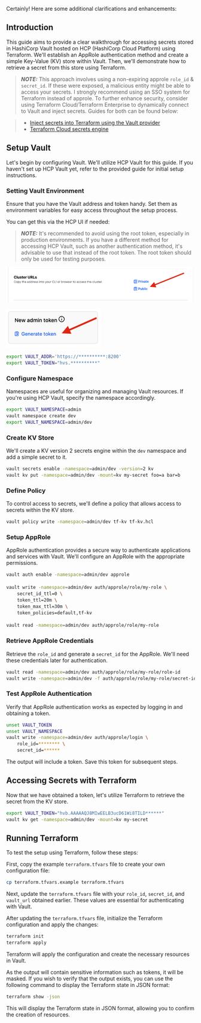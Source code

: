 Certainly! Here are some additional clarifications and enhancements:

## Introduction
This guide aims to provide a clear walkthrough for accessing secrets stored in HashiCorp Vault hosted on HCP (HashiCorp Cloud Platform) using Terraform. We'll establish an AppRole authentication method and create a simple Key-Value (KV) store within Vault. Then, we'll demonstrate how to retrieve a secret from this store using Terraform.

> **_NOTE:_** This approach involves using a non-expiring approle `role_id` & `secret_id`. If these were exposed, a malicious entity might be able to access your secrets. I strongly recommend using an SSO system for Terraform instead of approle. To further enhance security, consider using Terraform Cloud/Terraform Enterprise to dynamically connect to Vault and inject secrets. Guides for both can be found below:

> * [Inject secrets into Terraform using the Vault provider](https://developer.hashicorp.com/terraform/tutorials/secrets/secrets-vault)
> * [Terraform Cloud secrets engine](https://developer.hashicorp.com/vault/tutorials/secrets-management/terraform-secrets-engine)

## Setup Vault
Let's begin by configuring Vault. We'll utilize HCP Vault for this guide. If you haven't set up HCP Vault yet, refer to the provided guide for initial setup instructions.

### Setting Vault Environment
Ensure that you have the Vault address and token handy. Set them as environment variables for easy access throughout the setup process.

You can get this via the HCP UI if needed:

> **_NOTE:_** It's recommended to avoid using the root token, especially in production environments. If you have a different method for accessing HCP Vault, such as another authentication method, it's advisable to use that instead of the root token. The root token should only be used for testing purposes.

![URL](./docs/hcp-url.png)

![Token](./docs/hcp-token.png)

```bash
export VAULT_ADDR='https://**********:8200'
export VAULT_TOKEN="hvs.**********"
```

### Configure Namespace
Namespaces are useful for organizing and managing Vault resources. If you're using HCP Vault, specify the namespace accordingly.

```bash
export VAULT_NAMESPACE=admin
vault namespace create dev
export VAULT_NAMESPACE=admin/dev
```

### Create KV Store
We'll create a KV version 2 secrets engine within the `dev` namespace and add a simple secret to it.

```bash
vault secrets enable -namespace=admin/dev -version=2 kv
vault kv put -namespace=admin/dev -mount=kv my-secret foo=a bar=b
```

### Define Policy
To control access to secrets, we'll define a policy that allows access to secrets within the KV store.

```bash
vault policy write -namespace=admin/dev tf-kv tf-kv.hcl
```

### Setup AppRole
AppRole authentication provides a secure way to authenticate applications and services with Vault. We'll configure an AppRole with the appropriate permissions.

```bash
vault auth enable -namespace=admin/dev approle

vault write -namespace=admin/dev auth/approle/role/my-role \
    secret_id_ttl=0 \
    token_ttl=20m \
    token_max_ttl=30m \
    token_policies=default,tf-kv

vault read -namespace=admin/dev auth/approle/role/my-role
```

### Retrieve AppRole Credentials
Retrieve the `role_id` and generate a `secret_id` for the AppRole. We'll need these credentials later for authentication.

```bash
vault read -namespace=admin/dev auth/approle/role/my-role/role-id
vault write -namespace=admin/dev -f auth/approle/role/my-role/secret-id
```

### Test AppRole Authentication
Verify that AppRole authentication works as expected by logging in and obtaining a token.

```bash
unset VAULT_TOKEN
unset VAULT_NAMESPACE
vault write -namespace=admin/dev auth/approle/login \
    role_id=******** \
    secret_id=******
```

The output will include a token. Save this token for subsequent steps.

## Accessing Secrets with Terraform
Now that we have obtained a token, let's utilize Terraform to retrieve the secret from the KV store.

```bash
export VAULT_TOKEN="hvb.AAAAAQJ8MIwEELB3ucD61Wi8TILD******"
vault kv get -namespace=admin/dev -mount=kv my-secret
```

## Running Terraform
To test the setup using Terraform, follow these steps:

First, copy the example `terraform.tfvars` file to create your own configuration file:

```bash
cp terraform.tfvars.example terraform.tfvars
```

Next, update the `terraform.tfvars` file with your `role_id`, `secret_id`, and `vault_url` obtained earlier. These values are essential for authenticating with Vault.

After updating the `terraform.tfvars` file, initialize the Terraform configuration and apply the changes:

```bash
terraform init
terraform apply
```

Terraform will apply the configuration and create the necessary resources in Vault.

As the output will contain sensitive information such as tokens, it will be masked. If you wish to verify that the output exists, you can use the following command to display the Terraform state in JSON format:

```bash
terraform show -json
```

This will display the Terraform state in JSON format, allowing you to confirm the creation of resources.